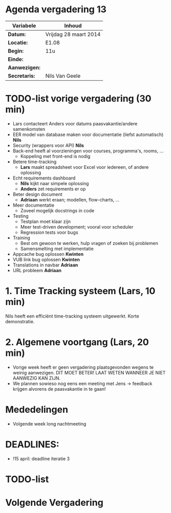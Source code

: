 # Agenda vergadering 13

Variabele				  |Inhoud
---			    		  |---
**Datum:**        |Vrijdag 28 maart 2014
**Locatie:**      |E1.08
**Begin:**        |11u
**Einde:**        |
**Aanwezigen:**   |
**Secretaris:**   |Nils Van Geele


# TODO-list vorige vergadering (30 min)
- Lars contacteert Anders voor datums paasvakantie/andere samenkomsten
- EER model van database maken voor documentatie (liefst automatisch) **Nils**
- Security (wrappers voor API) **Nils**
- Back-end heeft al voorzieningen voor courses, programma's, rooms, ...
  - Koppeling met front-end is nodig
- Betere time-tracking
  - **Lars** maakt spreadsheet voor Excel voor iedereen, of andere oplossing
- Echt requirements dashboard
  - **Nils** kijkt naar simpele oplossing
  - **Anders** zet requirements er op
- Beter design document
  - **Adriaan** werkt eraan; modellen, flow-charts, ...
- Meer documentatie
  - Zoveel mogelijk docstrings in code
- Testing
  - Testplan moet klaar zijn
  - Meer test-driven development; vooral voor scheduler
  - Regression tests voor bugs
- Training
  - Best om gewoon te werken, hulp vragen of zoeken bij problemen
  - Samensmelting met implementatie
- Appcache bug oplossen **Kwinten**
- VUB link bug oplossen **Kwinten**
- Translations in navbar **Adriaan**
- URL probleem **Adriaan**

# 1. Time Tracking systeem (Lars, 10 min)
Nils heeft een efficiënt time-tracking systeem uitgewerkt. Korte demonstratie.

# 2. Algemene voortgang (Lars, 20 min)
- Vorige week heeft er geen vergadering plaatsgevonden wegens te weinig aanwezigen. DIT MOET BETER! LAAT WETEN WANNEER  JE NIET AANWEZIG KAN ZIJN.
- We plannen sowieso nog eens een meeting met Jens -> feedback krijgen alvorens de paasvakantie in te gaan!



# Mededelingen
- Volgende week long nachtmeeting


# DEADLINES:
- !15 april: deadline iteratie 3

# TODO-list


# Volgende Vergadering

